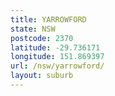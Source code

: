 ```yaml
---
title: YARROWFORD
state: NSW
postcode: 2370
latitude: -29.736171
longitude: 151.869397
url: /nsw/yarrowford/
layout: suburb
---
```

